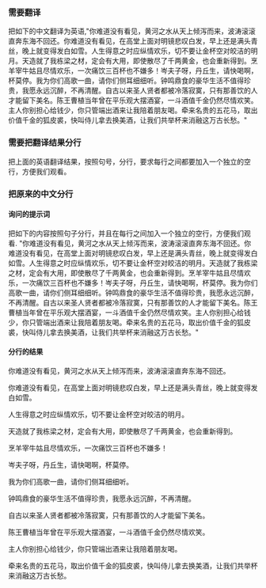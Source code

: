 ### 需要翻译

把如下的中文翻译为英语,"你难道没有看见，黄河之水从天上倾泻而来，波涛滚滚直奔东海不回还。你难道没有看见，在高堂上面对明镜悲叹白发，早上还是满头青丝，晚上就变得发白如雪。人生得意之时应纵情欢乐，切不要让金杯空对皎洁的明月。天造就了我栋梁之材，定会有大用，即使散尽了千两黄金，也会重新得到。烹羊宰牛姑且尽情欢乐，一次痛饮三百杯也不嫌多！岑夫子呀，丹丘生，请快喝啊，杯莫停。我为你们高歌一曲，请你们侧耳细细听。钟鸣鼎食的豪华生活不值得珍贵，我愿永远沉醉，不再清醒。自古以来圣人贤者都被冷落寂寞，只有那善饮的人才能留下美名。陈王曹植当年曾在平乐观大摆酒宴，一斗酒值千金仍然尽情欢笑。主人你别担心给钱少，你只管端出酒来让我陪着朋友喝。牵来名贵的五花马，取出价值千金的狐皮裘，快叫侍儿拿去换美酒，让我们共举杯来消融这万古长愁。"

### 需要把翻译结果分行

把上面的英语翻译结果，按照句号，分行，要求每行之间都要加入一个独立的空行，方便我们观看。

### 把原来的中文分行

#### 询问的提示词

把如下的内容按照句子分行，并且在每行之间加入一个独立的空行，方便我们观看. "你难道没有看见，黄河之水从天上倾泻而来，波涛滚滚直奔东海不回还。你难道没有看见，在高堂上面对明镜悲叹白发，早上还是满头青丝，晚上就变得发白如雪。人生得意之时应纵情欢乐，切不要让金杯空对皎洁的明月。天造就了我栋梁之材，定会有大用，即使散尽了千两黄金，也会重新得到。烹羊宰牛姑且尽情欢乐，一次痛饮三百杯也不嫌多！岑夫子呀，丹丘生，请快喝啊，杯莫停。我为你们高歌一曲，请你们侧耳细细听。钟鸣鼎食的豪华生活不值得珍贵，我愿永远沉醉，不再清醒。自古以来圣人贤者都被冷落寂寞，只有那善饮的人才能留下美名。陈王曹植当年曾在平乐观大摆酒宴，一斗酒值千金仍然尽情欢笑。主人你别担心给钱少，你只管端出酒来让我陪着朋友喝。牵来名贵的五花马，取出价值千金的狐皮裘，快叫侍儿拿去换美酒，让我们共举杯来消融这万古长愁。"

#### 分行的结果

你难道没有看见，黄河之水从天上倾泻而来，波涛滚滚直奔东海不回还。

你难道没有看见，在高堂上面对明镜悲叹白发，早上还是满头青丝，晚上就变得发白如雪。

人生得意之时应纵情欢乐，切不要让金杯空对皎洁的明月。

天造就了我栋梁之材，定会有大用，即使散尽了千两黄金，也会重新得到。

烹羊宰牛姑且尽情欢乐，一次痛饮三百杯也不嫌多！

岑夫子呀，丹丘生，请快喝啊，杯莫停。

我为你们高歌一曲，请你们侧耳细细听。

钟鸣鼎食的豪华生活不值得珍贵，我愿永远沉醉，不再清醒。

自古以来圣人贤者都被冷落寂寞，只有那善饮的人才能留下美名。

陈王曹植当年曾在平乐观大摆酒宴，一斗酒值千金仍然尽情欢笑。

主人你别担心给钱少，你只管端出酒来让我陪着朋友喝。

牵来名贵的五花马，取出价值千金的狐皮裘，快叫侍儿拿去换美酒，让我们共举杯来消融这万古长愁。
